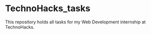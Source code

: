 # TechnoHacks_tasks
This repository holds all tasks for my Web Development internship at TechnoHacks.
